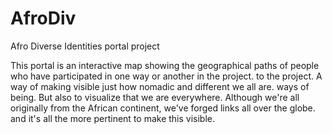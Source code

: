 # AfroDiv
Afro Diverse Identities portal project

This portal is an interactive map showing the geographical paths of people who have participated in one way or another in the project.
to the project. A way of making visible just how nomadic and different we all are.
ways of being. But also to visualize that we are everywhere.
Although we're all originally from the African continent, we've forged links all over the globe.
and it's all the more pertinent to make this visible.
